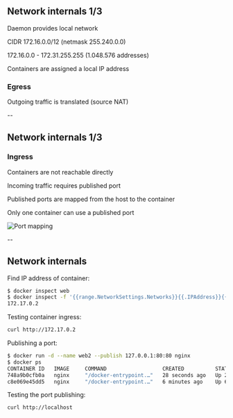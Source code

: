 ## Network internals 1/3
<!-- .slide: id="networking" -->

Daemon provides local network

CIDR 172.16.0.0/12 (netmask 255.240.0.0)

172.16.0.0 - 172.31.255.255 (1.048.576 addresses)

Containers are assigned a local IP address

### Egress

Outgoing traffic is translated (source NAT)

--

## Network internals 1/3

### Ingress

Containers are not reachable directly

Incoming traffic requires published port

Published ports are mapped from the host to the container

Only one container can use a published port

![Port mapping](010_basics/03_networking/network.drawio.svg) <!-- .element: style="width: 50%;" -->

--

## Network internals

Find IP address of container:

```bash
$ docker inspect web
$ docker inspect -f '{{range.NetworkSettings.Networks}}{{.IPAddress}}{{end}}' web
172.17.0.2
```

Testing container ingress:

```bash
curl http://172.17.0.2
```

Publishing a port:

```bash
$ docker run -d --name web2 --publish 127.0.0.1:80:80 nginx
$ docker ps
CONTAINER ID   IMAGE     COMMAND                  CREATED          STATUS          PORTS                  NAMES
748a9b0cfb0a   nginx     "/docker-entrypoint.…"   28 seconds ago   Up 26 seconds   127.0.0.1:80->80/tcp   web2
c8e069e45dd5   nginx     "/docker-entrypoint.…"   6 minutes ago    Up 6 minutes    80/tcp                 web
```

Testing the port publishing:

```bash
curl http://localhost
```
